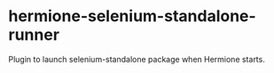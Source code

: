 # hermione-selenium-standalone-runner
Plugin to launch selenium-standalone package when Hermione starts.
